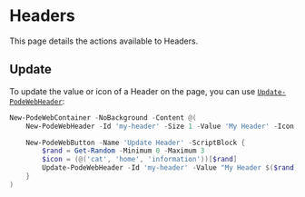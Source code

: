 # Headers

This page details the actions available to Headers.

## Update

To update the value or icon of a Header on the page, you can use [`Update-PodeWebHeader`](../../../Functions/Actions/Update-PodeWebHeader):

```powershell
New-PodeWebContainer -NoBackground -Content @(
    New-PodeWebHeader -Id 'my-header' -Size 1 -Value 'My Header' -Icon 'home'

    New-PodeWebButton -Name 'Update Header' -ScriptBlock {
        $rand = Get-Random -Minimum 0 -Maximum 3
        $icon = (@('cat', 'home', 'information'))[$rand]
        Update-PodeWebHeader -Id 'my-header' -Value "My Header $($rand)" -Icon $icon
    }
)
```
